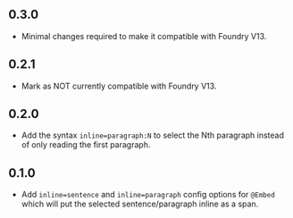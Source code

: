 ## 0.3.0

- Minimal changes required to make it compatible with Foundry V13.

## 0.2.1

- Mark as NOT currently compatible with Foundry V13.

## 0.2.0

- Add the syntax `inline=paragraph:N` to select the Nth paragraph instead of only reading the first paragraph.

## 0.1.0

- Add `inline=sentence` and `inline=paragraph` config options for `@Embed` which will put the selected sentence/paragraph inline as a span.